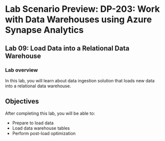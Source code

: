 # Lab Scenario Preview: DP-203: Work with Data Warehouses using Azure Synapse Analytics

## Lab 09: Load Data into a Relational Data Warehouse

### Lab overview

In this lab, you will learn about data ingestion solution that loads new data into a relational data warehouse.

## Objectives

After completing this lab, you will be able to:

- Prepare to load data
- Load data warehouse tables
- Perform post-load optimization
